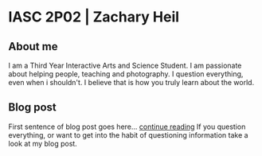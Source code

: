 # IASC 2P02 | Zachary Heil

## About me

I am a Third Year Interactive Arts and Science Student. I am passionate about helping people, teaching and photography. I question everything, even when i shouldn't. I believe that is how you truly learn about the world.

## Blog post

First sentence of blog post goes here... [continue reading](index)
If you question everything, or want to get into the habit of questioning information take a look at my blog post.
